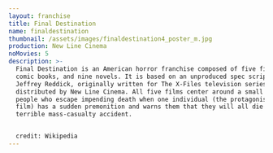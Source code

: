 ```yaml
---
layout: franchise
title: Final Destination
name: finaldestination
thumbnail: /assets/images/finaldestination4_poster_m.jpg
production: New Line Cinema
noMovies: 5
description: >-
  Final Destination is an American horror franchise composed of five films, two
  comic books, and nine novels. It is based on an unproduced spec script by
  Jeffrey Reddick, originally written for The X-Files television series, and was
  distributed by New Line Cinema. All five films center around a small group of
  people who escape impending death when one individual (the protagonist of each
  film) has a sudden premonition and warns them that they will all die in a
  terrible mass-casualty accident.


  credit: Wikipedia
---
```

